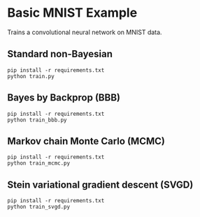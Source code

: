 # Basic MNIST Example

Trains a convolutional neural network on MNIST data.

## Standard non-Bayesian

```
pip install -r requirements.txt
python train.py
```

## Bayes by Backprop (BBB)

```
pip install -r requirements.txt
python train_bbb.py
```

## Markov chain Monte Carlo (MCMC)

```
pip install -r requirements.txt
python train_mcmc.py
```

## Stein variational gradient descent (SVGD)

```
pip install -r requirements.txt
python train_svgd.py
```